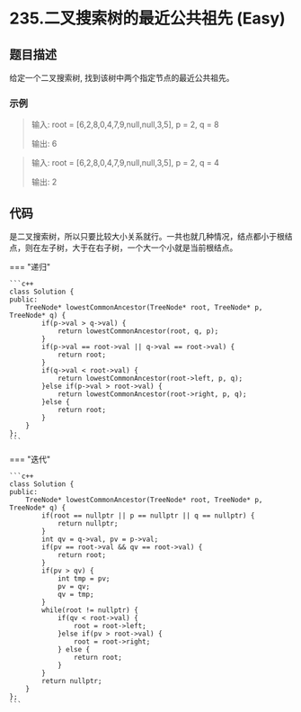 # 235.二叉搜索树的最近公共祖先 (Easy)

## 题目描述

给定一个二叉搜索树, 找到该树中两个指定节点的最近公共祖先。

### 示例

> 输入: root = [6,2,8,0,4,7,9,null,null,3,5], p = 2, q = 8
> 
> 输出: 6 

> 输入: root = [6,2,8,0,4,7,9,null,null,3,5], p = 2, q = 4
> 
> 输出: 2

## 代码

是二叉搜索树，所以只要比较大小关系就行。一共也就几种情况，结点都小于根结点，则在左子树，大于在右子树，一个大一个小就是当前根结点。

=== "递归"

    ```c++
    class Solution {
    public:
        TreeNode* lowestCommonAncestor(TreeNode* root, TreeNode* p, TreeNode* q) {
            if(p->val > q->val) {
                return lowestCommonAncestor(root, q, p);
            }
            if(p->val == root->val || q->val == root->val) {
                return root;
            }
            if(q->val < root->val) {
                return lowestCommonAncestor(root->left, p, q);
            }else if(p->val > root->val) {
                return lowestCommonAncestor(root->right, p, q);
            }else {
                return root;
            }
        }
    };
    ```
    
=== "迭代"

    ```c++
    class Solution {
    public:
        TreeNode* lowestCommonAncestor(TreeNode* root, TreeNode* p, TreeNode* q) {
            if(root == nullptr || p == nullptr || q == nullptr) {
                return nullptr;
            }
            int qv = q->val, pv = p->val;
            if(pv == root->val && qv == root->val) {
                return root;
            }
            if(pv > qv) {
                int tmp = pv;
                pv = qv;
                qv = tmp;
            }
            while(root != nullptr) {
                if(qv < root->val) {
                    root = root->left;
                }else if(pv > root->val) {
                    root = root->right;
                } else {
                    return root;
                }
            }
            return nullptr;
        }
    };
    ```